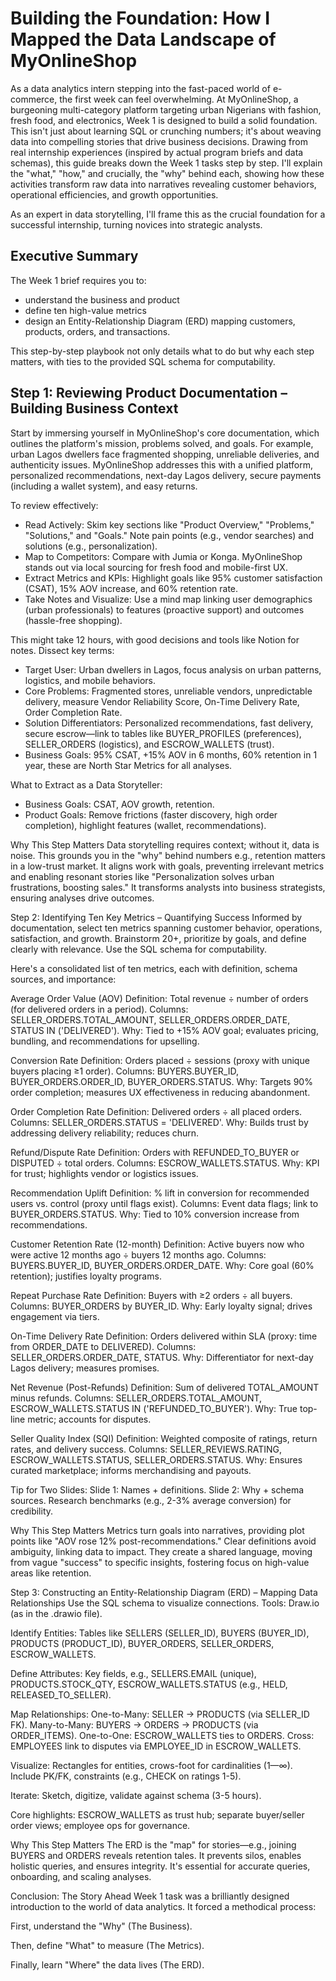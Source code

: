 # Building the Foundation: How I Mapped the Data Landscape of MyOnlineShop
As a data analytics intern stepping into the fast-paced world of e-commerce, the first week can feel overwhelming. At MyOnlineShop, a burgeoning multi-category platform targeting urban Nigerians with fashion, fresh food, and electronics, Week 1 is designed to build a solid foundation. This isn't just about learning SQL or crunching numbers; it's about weaving data into compelling stories that drive business decisions. Drawing from real internship experiences (inspired by actual program briefs and data schemas), this guide breaks down the Week 1 tasks step by step. I'll explain the "what," "how," and crucially, the "why" behind each, showing how these activities transform raw data into narratives revealing customer behaviors, operational efficiencies, and growth opportunities.

As an expert in data storytelling, I'll frame this as the crucial foundation for a successful internship, turning novices into strategic analysts.


<h2>Executive Summary</h2>
The Week 1 brief requires you to: 
<ul>
<li>understand the business and product</li>

<li>define ten high-value metrics</li>

<li>design an Entity-Relationship Diagram (ERD) mapping customers, products, orders, and transactions.</li>
</ul>
This step-by-step playbook not only details what to do but why each step matters, with ties to the provided SQL schema for computability.


<h2>Step 1: Reviewing Product Documentation – Building Business Context</h2>
Start by immersing yourself in MyOnlineShop's core documentation, which outlines the platform's mission, problems solved, and goals. For example, urban Lagos dwellers face fragmented shopping, unreliable deliveries, and authenticity issues. MyOnlineShop addresses this with a unified platform, personalized recommendations, next-day Lagos delivery, secure payments (including a wallet system), and easy returns.

To review effectively:
<ul>
<li>Read Actively: Skim key sections like "Product Overview," "Problems," "Solutions," and "Goals." Note pain points (e.g., vendor searches) and solutions (e.g., personalization).</li>

<li>Map to Competitors: Compare with Jumia or Konga. MyOnlineShop stands out via local sourcing for fresh food and mobile-first UX.</li>

<li>Extract Metrics and KPIs: Highlight goals like 95% customer satisfaction (CSAT), 15% AOV increase, and 60% retention rate.</li>

<li>Take Notes and Visualize: Use a mind map linking user demographics (urban professionals) to features (proactive support) and outcomes (hassle-free shopping).</li>
</ul>
This might take 12 hours, with good decisions and tools like Notion for notes. Dissect key terms:
<ul>
<li>Target User: Urban dwellers in Lagos, focus analysis on urban patterns, logistics, and mobile behaviors.</li>

<li>Core Problems: Fragmented stores, unreliable vendors, unpredictable delivery, measure Vendor Reliability Score, On-Time Delivery Rate, Order Completion Rate.</li>

<li>Solution Differentiators: Personalized recommendations, fast delivery, secure escrow—link to tables like BUYER_PROFILES (preferences), SELLER_ORDERS (logistics), and ESCROW_WALLETS (trust).</li>

<li>Business Goals: 95% CSAT, +15% AOV in 6 months, 60% retention in 1 year, these are North Star Metrics for all analyses.</li>
</ul>
What to Extract as a Data Storyteller:
<ul>
<li>Business Goals: CSAT, AOV growth, retention.</li>

<li>Product Goals: Remove frictions (faster discovery, high order completion), highlight features (wallet, recommendations).</li>
</ul>
Why This Step Matters
Data storytelling requires context; without it, data is noise. This grounds you in the "why" behind numbers e.g., retention matters in a low-trust market. It aligns work with goals, preventing irrelevant metrics and enabling resonant stories like "Personalization solves urban frustrations, boosting sales." It transforms analysts into business strategists, ensuring analyses drive outcomes.


Step 2: Identifying Ten Key Metrics – Quantifying Success
Informed by documentation, select ten metrics spanning customer behavior, operations, satisfaction, and growth. Brainstorm 20+, prioritize by goals, and define clearly with relevance. Use the SQL schema for computability.

Here's a consolidated list of ten metrics, each with definition, schema sources, and importance:

Average Order Value (AOV) Definition: Total revenue ÷ number of orders (for delivered orders in a period). Columns: SELLER_ORDERS.TOTAL_AMOUNT, SELLER_ORDERS.ORDER_DATE, STATUS IN ('DELIVERED'). Why: Tied to +15% AOV goal; evaluates pricing, bundling, and recommendations for upselling.

Conversion Rate Definition: Orders placed ÷ sessions (proxy with unique buyers placing ≥1 order). Columns: BUYERS.BUYER_ID, BUYER_ORDERS.ORDER_ID, BUYER_ORDERS.STATUS. Why: Targets 90% order completion; measures UX effectiveness in reducing abandonment.

Order Completion Rate Definition: Delivered orders ÷ all placed orders. Columns: SELLER_ORDERS.STATUS = 'DELIVERED'. Why: Builds trust by addressing delivery reliability; reduces churn.

Refund/Dispute Rate Definition: Orders with REFUNDED_TO_BUYER or DISPUTED ÷ total orders. Columns: ESCROW_WALLETS.STATUS. Why: KPI for trust; highlights vendor or logistics issues.

Recommendation Uplift Definition: % lift in conversion for recommended users vs. control (proxy until flags exist). Columns: Event data flags; link to BUYER_ORDERS.STATUS. Why: Tied to 10% conversion increase from recommendations.

Customer Retention Rate (12-month) Definition: Active buyers now who were active 12 months ago ÷ buyers 12 months ago. Columns: BUYERS.BUYER_ID, BUYER_ORDERS.ORDER_DATE. Why: Core goal (60% retention); justifies loyalty programs.

Repeat Purchase Rate Definition: Buyers with ≥2 orders ÷ all buyers. Columns: BUYER_ORDERS by BUYER_ID. Why: Early loyalty signal; drives engagement via tiers.

On-Time Delivery Rate Definition: Orders delivered within SLA (proxy: time from ORDER_DATE to DELIVERED). Columns: SELLER_ORDERS.ORDER_DATE, STATUS. Why: Differentiator for next-day Lagos delivery; measures promises.

Net Revenue (Post-Refunds) Definition: Sum of delivered TOTAL_AMOUNT minus refunds. Columns: SELLER_ORDERS.TOTAL_AMOUNT, ESCROW_WALLETS.STATUS IN ('REFUNDED_TO_BUYER'). Why: True top-line metric; accounts for disputes.

Seller Quality Index (SQI) Definition: Weighted composite of ratings, return rates, and delivery success. Columns: SELLER_REVIEWS.RATING, ESCROW_WALLETS.STATUS, SELLER_ORDERS.STATUS. Why: Ensures curated marketplace; informs merchandising and payouts.

Tip for Two Slides: Slide 1: Names + definitions. Slide 2: Why + schema sources. Research benchmarks (e.g., 2-3% average conversion) for credibility.

Why This Step Matters
Metrics turn goals into narratives, providing plot points like "AOV rose 12% post-recommendations." Clear definitions avoid ambiguity, linking data to impact. They create a shared language, moving from vague "success" to specific insights, fostering focus on high-value areas like retention.


Step 3: Constructing an Entity-Relationship Diagram (ERD) – Mapping Data Relationships
Use the SQL schema to visualize connections. Tools: Draw.io (as in the .drawio file).

Identify Entities: Tables like SELLERS (SELLER_ID), BUYERS (BUYER_ID), PRODUCTS (PRODUCT_ID), BUYER_ORDERS, SELLER_ORDERS, ESCROW_WALLETS.

Define Attributes: Key fields, e.g., SELLERS.EMAIL (unique), PRODUCTS.STOCK_QTY, ESCROW_WALLETS.STATUS (e.g., HELD, RELEASED_TO_SELLER).

Map Relationships: One-to-Many: SELLER → PRODUCTS (via SELLER_ID FK). Many-to-Many: BUYERS → ORDERS → PRODUCTS (via ORDER_ITEMS). One-to-One: ESCROW_WALLETS ties to ORDERS. Cross: EMPLOYEES link to disputes via EMPLOYEE_ID in ESCROW_WALLETS.

Visualize: Rectangles for entities, crows-foot for cardinalities (1—∞). Include PK/FK, constraints (e.g., CHECK on ratings 1-5).

Iterate: Sketch, digitize, validate against schema (3-5 hours).

Core highlights: ESCROW_WALLETS as trust hub; separate buyer/seller order views; employee ops for governance.

Why This Step Matters
The ERD is the "map" for stories—e.g., joining BUYERS and ORDERS reveals retention tales. It prevents silos, enables holistic queries, and ensures integrity. It's essential for accurate queries, onboarding, and scaling analyses.


Conclusion: The Story Ahead
Week 1 task was a brilliantly designed introduction to the world of data analytics. It forced a methodical process:

First, understand the "Why" (The Business).

Then, define "What" to measure (The Metrics).

Finally, learn "Where" the data lives (The ERD).
